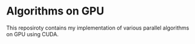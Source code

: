 # Algorithms on GPU

This reposiroty contains my implementation of various parallel algorithms on GPU using CUDA.
